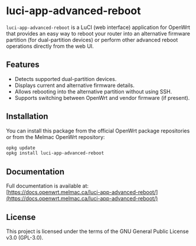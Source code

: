 # luci-app-advanced-reboot

`luci-app-advanced-reboot` is a LuCI (web interface) application for OpenWrt that provides an easy way to reboot your router into an alternative firmware partition (for dual-partition devices) or perform other advanced reboot operations directly from the web UI.

## Features

- Detects supported dual-partition devices.
- Displays current and alternative firmware details.
- Allows rebooting into the alternative partition without using SSH.
- Supports switching between OpenWrt and vendor firmware (if present).

## Installation

You can install this package from the official OpenWrt package repositories or from the Melmac OpenWrt repository:

```sh
opkg update
opkg install luci-app-advanced-reboot
```

## Documentation

Full documentation is available at:  
[https://docs.openwrt.melmac.ca/luci-app-advanced-reboot/](https://docs.openwrt.melmac.ca/luci-app-advanced-reboot/)

## License

This project is licensed under the terms of the GNU General Public License v3.0 (GPL-3.0).
